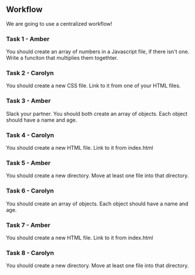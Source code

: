 ## Workflow

We are going to use a centralized workflow!

### Task 1 - Amber
You should create an array of numbers in a Javascript file, if there isn't one. Write a funciton that multiplies them togethter.

### Task 2 - Carolyn
You should create a new CSS file. Link to it from one of your HTML files.

### Task 3 - Amber
Slack your partner. You should both create an array of objects. Each object should have a name and age.

### Task 4 - Carolyn
You should create a new HTML file. Link to it from index.html

### Task 5 - Amber
You should create a new directory. Move at least one file into that directory.

### Task 6 - Carolyn
You should create an array of objects. Each object should have a name and age.

### Task 7 - Amber
You should create a new HTML file. Link to it from index.html

### Task 8 - Carolyn
You should create a new directory. Move at least one file into that directory.
